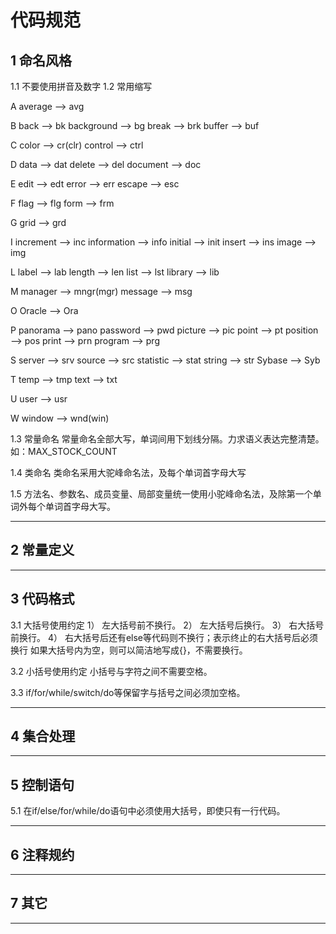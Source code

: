 # 代码规范
## 1 命名风格
1.1 不要使用拼音及数字
1.2 常用缩写

A
average ——> avg

B
back ——> bk
background ——> bg
break ——> brk
buffer ——> buf

C
color ——> cr(clr)
control ——> ctrl

D
data ——> dat
delete ——> del
document ——> doc

E
edit ——> edt
error ——> err
escape ——> esc

F
flag ——> flg
form ——> frm

G
grid ——> grd

I
increment ——> inc
information ——> info
initial ——> init
insert ——> ins
image ——> img

L
label ——> lab
length ——> len
list ——> lst
library ——> lib

M
manager ——> mngr(mgr)
message ——> msg

O
Oracle ——> Ora

P
panorama ——> pano
password ——> pwd
picture ——> pic
point ——> pt
position ——> pos
print ——> prn
program ——> prg

S
server ——> srv
source ——> src
statistic ——> stat
string ——> str
Sybase ——> Syb

T
temp ——> tmp
text ——> txt

U
user ——> usr

W
window ——> wnd(win)

1.3 常量命名
常量命名全部大写，单词间用下划线分隔。力求语义表达完整清楚。
如：MAX_STOCK_COUNT

1.4 类命名
类命名采用大驼峰命名法，及每个单词首字母大写

1.5 方法名、参数名、成员变量、局部变量统一使用小驼峰命名法，及除第一个单词外每个单词首字母大写。

---
## 2 常量定义
---
## 3 代码格式

3.1 大括号使用约定
1） 左大括号前不换行。
2） 左大括号后换行。
3） 右大括号前换行。
4） 右大括号后还有else等代码则不换行；表示终止的右大括号后必须换行
如果大括号内为空，则可以简洁地写成{}，不需要换行。

3.2 小括号使用约定
小括号与字符之间不需要空格。

3.3 if/for/while/switch/do等保留字与括号之间必须加空格。

---
## 4 集合处理
---
## 5 控制语句

5.1 在if/else/for/while/do语句中必须使用大括号，即使只有一行代码。

---
## 6 注释规约
---
## 7 其它
---
